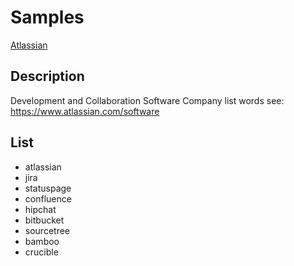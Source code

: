 # Samples
[Atlassian](https://www.atlassian.com/)

## Description
Development and Collaboration Software Company
list words see: https://www.atlassian.com/software


## List
* atlassian
* jira
* statuspage
* confluence
* hipchat
* bitbucket
* sourcetree
* bamboo
* crucible


